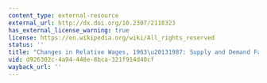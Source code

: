 ```yaml
---
content_type: external-resource
external_url: http://dx.doi.org/10.2307/2118323
has_external_license_warning: true
license: https://en.wikipedia.org/wiki/All_rights_reserved
status: ''
title: "Changes in Relative Wages, 1963\u20131987: Supply and Demand Factors"
uid: d926302c-4a94-448e-8bca-321f914d40cf
wayback_url: ''
---
```

